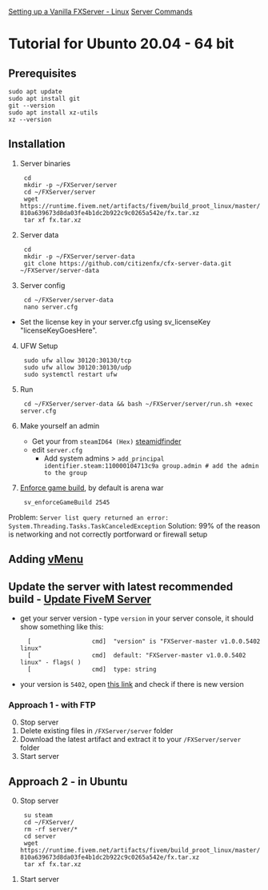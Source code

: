 [Setting up a Vanilla FXServer - Linux](https://docs.fivem.net/docs/server-manual/setting-up-a-server-vanilla/#linux)
[Server Commands](https://docs.fivem.net/docs/server-manual/server-commands/)

# Tutorial for Ubunto 20.04 - 64 bit

## Prerequisites

    sudo apt update
    sudo apt install git
    git --version
    sudo apt install xz-utils
    xz --version

## Installation
1. Server binaries

        cd
        mkdir -p ~/FXServer/server
        cd ~/FXServer/server
        wget https://runtime.fivem.net/artifacts/fivem/build_proot_linux/master/5402-810a639673d8da03fe4b1dc2b922c9c0265a542e/fx.tar.xz
        tar xf fx.tar.xz

2. Server data

        cd
        mkdir -p ~/FXServer/server-data
        git clone https://github.com/citizenfx/cfx-server-data.git ~/FXServer/server-data
        
3. Server config

        cd ~/FXServer/server-data
        nano server.cfg

- Set the license key in your server.cfg using sv_licenseKey "licenseKeyGoesHere".

4. UFW Setup

        sudo ufw allow 30120:30130/tcp
        sudo ufw allow 30120:30130/udp
        sudo systemctl restart ufw

5. Run 

        cd ~/FXServer/server-data && bash ~/FXServer/server/run.sh +exec server.cfg

6. Make yourself an admin

    - Get your from `steamID64 (Hex)` [steamidfinder](https://www.steamidfinder.com/)
    - edit `server.cfg`
        - Add system admins > `add_principal identifier.steam:110000104713c9a group.admin # add the admin to the group`

7. [Enforce game build](https://docs.fivem.net/docs/server-manual/server-commands/#sv_enforcegamebuild-build), by default is arena war

        sv_enforceGameBuild 2545


Problem: `Server list query returned an error: System.Threading.Tasks.TaskCanceledException`
Solution: 99% of the reason is networking and not correctly portforward or firewall setup

## Adding [vMenu](https://docs.vespura.com/vmenu/installation/)

## Update the server with latest recommended build - [Update FiveM Server](https://forum.cfx.re/t/update-fivem-server/241474)
- get your server version - type `version` in your server console, it should show something like this:

        [                 cmd]  "version" is "FXServer-master v1.0.0.5402 linux"
        [                 cmd]  default: "FXServer-master v1.0.0.5402 linux" - flags( )
        [                 cmd]  type: string

- your version is `5402`, open [this link](https://runtime.fivem.net/artifacts/fivem/build_proot_linux/master/) and check if there is new version

### Approach 1 - with FTP
0. Stop server   
1. Delete existing files in `/FXServer/server` folder
2. Download the latest artifact and extract it to your `/FXServer/server` folder
3. Start server
## Approach 2 - in Ubuntu
0. Stop server  

        su steam
        cd ~/FXServer/
        rm -rf server/*
        cd server
        wget https://runtime.fivem.net/artifacts/fivem/build_proot_linux/master/5402-810a639673d8da03fe4b1dc2b922c9c0265a542e/fx.tar.xz
        tar xf fx.tar.xz

1. Start server

